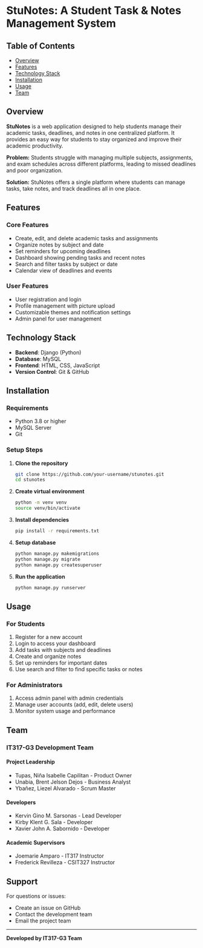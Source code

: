 # StuNotes: A Student Task & Notes Management System

## Table of Contents
- [Overview](#overview)
- [Features](#features)
- [Technology Stack](#technology-stack)
- [Installation](#installation)
- [Usage](#usage)
- [Team](#team)

## Overview

**StuNotes** is a web application designed to help students manage their academic tasks, deadlines, and notes in one centralized platform. It provides an easy way for students to stay organized and improve their academic productivity.

**Problem:** Students struggle with managing multiple subjects, assignments, and exam schedules across different platforms, leading to missed deadlines and poor organization.

**Solution:** StuNotes offers a single platform where students can manage tasks, take notes, and track deadlines all in one place.

## Features

### Core Features
- Create, edit, and delete academic tasks and assignments
- Organize notes by subject and date
- Set reminders for upcoming deadlines
- Dashboard showing pending tasks and recent notes
- Search and filter tasks by subject or date
- Calendar view of deadlines and events

### User Features
- User registration and login
- Profile management with picture upload
- Customizable themes and notification settings
- Admin panel for user management

## Technology Stack

- **Backend**: Django (Python)
- **Database**: MySQL
- **Frontend**: HTML, CSS, JavaScript
- **Version Control**: Git & GitHub

## Installation

### Requirements
- Python 3.8 or higher
- MySQL Server
- Git

### Setup Steps

1. **Clone the repository**
   ```bash
   git clone https://github.com/your-username/stunotes.git
   cd stunotes
   ```

2. **Create virtual environment**
   ```bash
   python -m venv venv
   source venv/bin/activate
   ```

3. **Install dependencies**
   ```bash
   pip install -r requirements.txt
   ```

4. **Setup database**
   ```bash
   python manage.py makemigrations
   python manage.py migrate
   python manage.py createsuperuser
   ```

5. **Run the application**
   ```bash
   python manage.py runserver
   ```
   
## Usage

### For Students
1. Register for a new account
2. Login to access your dashboard
3. Add tasks with subjects and deadlines
4. Create and organize notes
5. Set up reminders for important dates
6. Use search and filter to find specific tasks or notes

### For Administrators
1. Access admin panel with admin credentials
2. Manage user accounts (add, edit, delete users)
3. Monitor system usage and performance

## Team

### IT317-G3 Development Team

#### Project Leadership
- Tupas, Niña Isabelle Capilitan - Product Owner
- Unabia, Brent Jelson Dejos - Business Analyst
- Ybañez, Liezel Alvarado - Scrum Master

#### Developers
- Kervin Gino M. Sarsonas - Lead Developer
- Kirby Klent G. Sala - Developer
- Xavier John A. Sabornido - Developer

#### Academic Supervisors
- Joemarie Amparo - IT317 Instructor
- Frederick Revilleza - CSIT327 Instructor

## Support

For questions or issues:
- Create an issue on GitHub
- Contact the development team
- Email the project team

---

**Developed by IT317-G3 Team**
